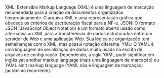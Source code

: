 XML: Extensible Markup Language (XML) é uma linguagem de marcação recomendada para a criação de documentos organizados hierarquicamente. O arquivo XML é uma representação gráfica que obedece os critérios de escrituração fiscal para a NF-e.
JSON: O formato JSON (JavaScript Object Notation) é um formato aberto usado como alternativa ao XML para a transferência de dados estruturados entre um servidor de Web e uma aplicação Web. Sua lógica de organização tem semelhanças com o XML, mas possui notação diferente.
YML: O YAML é uma linguagem de serialização de dados muito usada na escrita de arquivos de configuração. Dependendo, a sigla YAML pode significar em inglês yet another markup language (mais uma linguagem de marcação) ou YAML ain't markup language (YAML não é linguagem de marcação) [acrônimo recorrente].